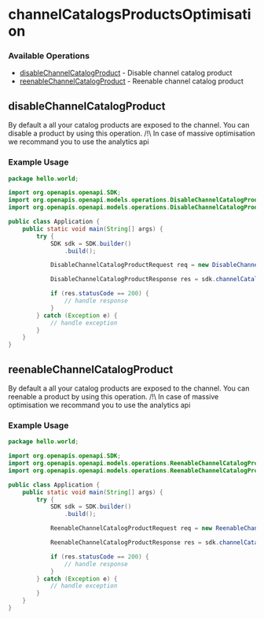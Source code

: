 # channelCatalogsProductsOptimisation

### Available Operations

* [disableChannelCatalogProduct](#disablechannelcatalogproduct) - Disable channel catalog product
* [reenableChannelCatalogProduct](#reenablechannelcatalogproduct) - Reenable channel catalog product

## disableChannelCatalogProduct

By default a all your catalog products are exposed to the channel.
You can disable a product by using this operation.
/!\ In case of massive optimisation we recommand you to use the analytics api


### Example Usage

```java
package hello.world;

import org.openapis.openapi.SDK;
import org.openapis.openapi.models.operations.DisableChannelCatalogProductRequest;
import org.openapis.openapi.models.operations.DisableChannelCatalogProductResponse;

public class Application {
    public static void main(String[] args) {
        try {
            SDK sdk = SDK.builder()
                .build();

            DisableChannelCatalogProductRequest req = new DisableChannelCatalogProductRequest("nisi", "fugit");            

            DisableChannelCatalogProductResponse res = sdk.channelCatalogsProductsOptimisation.disableChannelCatalogProduct(req);

            if (res.statusCode == 200) {
                // handle response
            }
        } catch (Exception e) {
            // handle exception
        }
    }
}
```

## reenableChannelCatalogProduct

By default a all your catalog products are exposed to the channel.
You can reenable a product by using this operation.
/!\ In case of massive optimisation we recommand you to use the analytics api


### Example Usage

```java
package hello.world;

import org.openapis.openapi.SDK;
import org.openapis.openapi.models.operations.ReenableChannelCatalogProductRequest;
import org.openapis.openapi.models.operations.ReenableChannelCatalogProductResponse;

public class Application {
    public static void main(String[] args) {
        try {
            SDK sdk = SDK.builder()
                .build();

            ReenableChannelCatalogProductRequest req = new ReenableChannelCatalogProductRequest("sapiente", "consequuntur");            

            ReenableChannelCatalogProductResponse res = sdk.channelCatalogsProductsOptimisation.reenableChannelCatalogProduct(req);

            if (res.statusCode == 200) {
                // handle response
            }
        } catch (Exception e) {
            // handle exception
        }
    }
}
```
